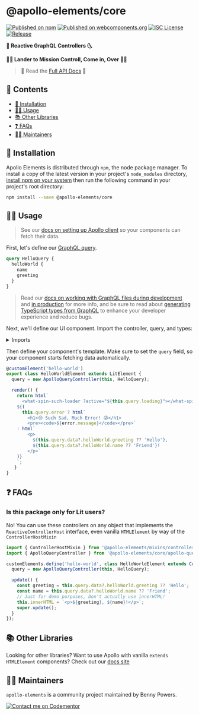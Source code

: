 # @apollo-elements/core

[![Published on npm](https://img.shields.io/npm/v/@apollo-elements/core.svg)](https://www.npmjs.com/package/@apollo-elements/core)
[![Published on webcomponents.org](https://img.shields.io/badge/webcomponents.org-published-blue.svg)](https://www.webcomponents.org/element/@apollo-elements/core)
[![ISC License](https://img.shields.io/npm/l/@apollo-elements/core)](https://github.com/apollo-elements/apollo-elements/blob/master/LICENCE.md)
[![Release](https://github.com/apollo-elements/apollo-elements/workflows/Release/badge.svg)](https://github.com/apollo-elements/apollo-elements/actions)

<strong>🚀 Reactive GraphQL Controllers 🌜</strong>

<strong>👩‍🚀 Lander to Mission Controll, Come in, Over 👨‍🚀</strong>

<!-- <wcd-live data-title="Live Demo">

[![View Live Demo][1]][2]

[1]: https://img.shields.io/badge/Live%20Demo-WebComponents.dev-informational?style=for-the-badge
[2]: https://webcomponents.dev/edit/n67sjuzH56J05LOLnxx0/src/SpacexLaunches.ts

</wcd-live> -->

> 🔎 Read the [Full API Docs](https://apolloelements.dev/api/libraries/core/) 🔎

## 📓 Contents
- [🔧 Installation](#-installation)
- [👩‍🚀 Usage](#-usage)
- [📚 Other Libraries](#-other-libraries)
- [❓ FAQs](#-faqs)
- [👷‍♂️ Maintainers](#-maintainers)

## 🔧 Installation
Apollo Elements is distributed through `npm`, the node package manager. To install a copy of the latest version in your project's `node_modules` directory, [install npm on your system](https://www.npmjs.com/get-npm) then run the following command in your project's root directory:

<code-copy>

```bash
npm install --save @apollo-elements/core
```

</code-copy>

## 👩‍🚀 Usage
> See our [docs on setting up Apollo client](https://apolloelements.dev/guides/getting-started/apollo-client/) so your components can fetch their data.

First, let's define our [GraphQL query](https://graphql.org/learn/queries/).

<code-copy>

```graphql
query HelloQuery {
  helloWorld {
    name
    greeting
  }
}
```

</code-copy>

> Read our [docs on working with GraphQL files during development](https://apolloelements.dev/guides/getting-started/buildless-development/) and [in production](https://apolloelements.dev/guides/getting-started/building-for-production/) for more info, and be sure to read about [generating TypeScript types from GraphQL](https://apolloelements.dev/guides/getting-started/codegen/) to enhance your developer experience and reduce bugs.

Next, we'll define our UI component. Import the controller, query, and types:

<details>

<summary>Imports</summary>

<code-copy>

```ts
import { ApolloQueryController } from '@apollo-elements/core';
import { LitElement, html } from 'lit';
import { customElement } from 'lit/decorators.js';

import { HelloQuery } from './Hello.query.graphql';
```

</code-copy>

</details>

Then define your component's template. Make sure to set the `query` field, so your component starts fetching data automatically.

<code-copy>

```ts
@customElement('hello-world')
export class HelloWorldElement extends LitElement {
  query = new ApolloQueryController(this, HelloQuery);

  render() {
    return html`
      <what-spin-such-loader ?active="${this.query.loading}"></what-spin-such-loader>
    ${(
      this.query.error ? html`
        <h1>😢 Such Sad, Much Error! 😰</h1>
        <pre><code>${error.message}</code></pre>`
    : html`
        <p>
          ${this.query.data?.helloWorld.greeting ?? 'Hello'},
          ${this.query.data?.helloWorld.name ?? 'Friend'}!
        </p>`
    )}
    `;
   }
}
```

</code-copy>

## ❓ FAQs

### Is this package only for Lit users?

No! You can use these controllers on any object that implements the `ReactiveControllerHost` interface, even vanilla `HTMLElement` by way of the `ControllerHostMixin`

```ts
import { ControllerHostMixin } from '@apollo-elements/mixins/controller-host-mixin';
import { ApolloQueryController } from '@apollo-elements/core/apollo-query-controller';

customElements.define('hello-world', class HelloWorldElement extends ControllerHostMixin(HTMLElement) {
  query = new ApolloQueryController(this, HelloQuery);

  update() {
    const greeting = this.query.data?.helloWorld.greeting ?? 'Hello';
    const name = this.query.data?.helloWorld.name ?? 'Friend';
    // Just for demo purposes, Don't actually use innerHTML!
    this.innerHTML = `<p>${greeting}, ${name}!</p>`;
    super.update();
  }
});
```

## 📚 Other Libraries
Looking for other libraries? Want to use Apollo with vanilla `extends HTMLElement` components? Check out our [docs site](https://apolloelements.dev/)

## 👷‍♂️ Maintainers
`apollo-elements` is a community project maintained by Benny Powers.

[![Contact me on Codementor](https://cdn.codementor.io/badges/contact_me_github.svg)](https://www.codementor.io/bennyp?utm_source=github&utm_medium=button&utm_term=bennyp&utm_campaign=github)
